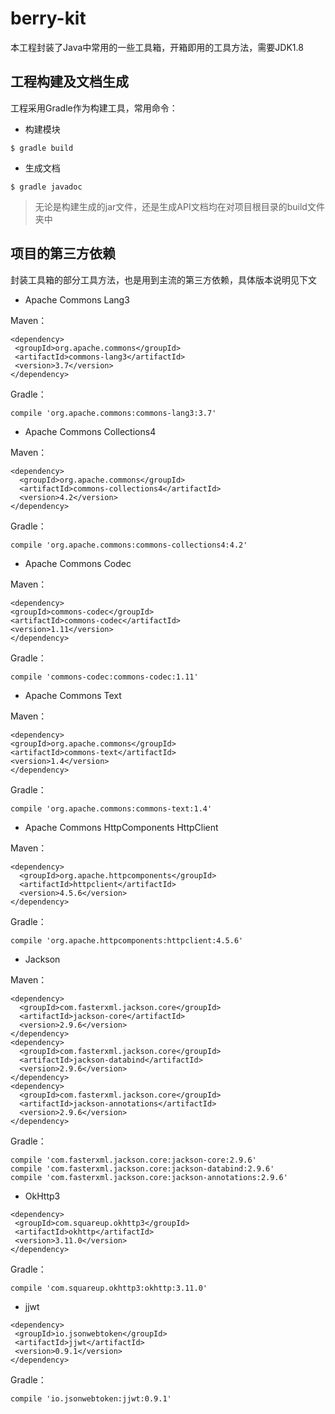 # berry-kit
本工程封装了Java中常用的一些工具箱，开箱即用的工具方法，需要JDK1.8

## 工程构建及文档生成
工程采用Gradle作为构建工具，常用命令：
- 构建模块
```
$ gradle build
```

- 生成文档
```
$ gradle javadoc
```

> 无论是构建生成的jar文件，还是生成API文档均在对项目根目录的build文件夹中


## 项目的第三方依赖
封装工具箱的部分工具方法，也是用到主流的第三方依赖，具体版本说明见下文

- Apache Commons Lang3

Maven：
```
<dependency>
 <groupId>org.apache.commons</groupId>
 <artifactId>commons-lang3</artifactId>
 <version>3.7</version>
</dependency>
```

Gradle：
```
compile 'org.apache.commons:commons-lang3:3.7'
```
 
- Apache Commons Collections4
 
Maven：
```
<dependency>
  <groupId>org.apache.commons</groupId>
  <artifactId>commons-collections4</artifactId>
  <version>4.2</version>
</dependency>
```

Gradle：
```
compile 'org.apache.commons:commons-collections4:4.2'
```
 
- Apache Commons Codec

Maven：
```
<dependency>
<groupId>commons-codec</groupId>
<artifactId>commons-codec</artifactId>
<version>1.11</version>
</dependency>
```

Gradle：
```
compile 'commons-codec:commons-codec:1.11'
```
 
- Apache Commons Text

Maven：
```
<dependency>
<groupId>org.apache.commons</groupId>
<artifactId>commons-text</artifactId>
<version>1.4</version>
</dependency>
```

Gradle：
```
compile 'org.apache.commons:commons-text:1.4'
```
 
- Apache Commons HttpComponents HttpClient

Maven：
```
<dependency>
  <groupId>org.apache.httpcomponents</groupId>
  <artifactId>httpclient</artifactId>
  <version>4.5.6</version>
</dependency>
```

Gradle：
```
compile 'org.apache.httpcomponents:httpclient:4.5.6'
```

- Jackson

Maven：
```
<dependency>
  <groupId>com.fasterxml.jackson.core</groupId>
  <artifactId>jackson-core</artifactId>
  <version>2.9.6</version>
</dependency>
<dependency>
  <groupId>com.fasterxml.jackson.core</groupId>
  <artifactId>jackson-databind</artifactId>
  <version>2.9.6</version>
</dependency>
<dependency>
  <groupId>com.fasterxml.jackson.core</groupId>
  <artifactId>jackson-annotations</artifactId>
  <version>2.9.6</version>
</dependency>
```

Gradle：
```
compile 'com.fasterxml.jackson.core:jackson-core:2.9.6'
compile 'com.fasterxml.jackson.core:jackson-databind:2.9.6'
compile 'com.fasterxml.jackson.core:jackson-annotations:2.9.6'
```

- OkHttp3
```
<dependency>
 <groupId>com.squareup.okhttp3</groupId>
 <artifactId>okhttp</artifactId>
 <version>3.11.0</version>
</dependency>
```

Gradle：
```
compile 'com.squareup.okhttp3:okhttp:3.11.0'
```

- jjwt
```
<dependency>
 <groupId>io.jsonwebtoken</groupId>
 <artifactId>jjwt</artifactId>
 <version>0.9.1</version>
</dependency>
```

Gradle：
```
compile 'io.jsonwebtoken:jjwt:0.9.1'
```
